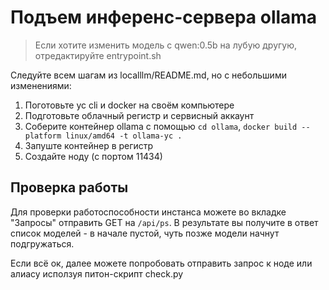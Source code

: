 # Подъем инференс-сервера ollama

> Если хотите изменить модель с qwen:0.5b на лубую другую, отредактируйте entrypoint.sh

Следуйте всем шагам из localllm/README.md, но с небольшими изменениями:

1. Поготовьте yc cli и docker на своём компьютере
2. Подготовьте облачный регистр и сервисный аккаунт
3. Соберите контейнер ollama с помощью `cd ollama`, `docker build --platform linux/amd64 -t ollama-yc .`
4. Запуште контейнер в регистр
5. Создайте ноду (с портом 11434)

## Проверка работы 

Для проверки работоспособности инстанса можете во вкладке "Запросы" отправить GET на `/api/ps`. В результате вы получите в ответ список моделей - в начале пустой, чуть позже модели начнут подгружаться.

Если всё ок, далее можете попробовать отправить запрос к ноде или алиасу исползуя питон-скрипт check.py